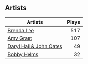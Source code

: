 ## Artists
Artists | Plays 
----- | -----: 
[Brenda Lee](/artists/brenda-lee-18115) | 517
[Amy Grant](/artists/amy-grant-3053) | 107
[Daryl Hall & John Oates](/artists/daryl-hall-john-oates-645736) | 49
[Bobby Helms](/artists/bobby-helms-10048) | 32

